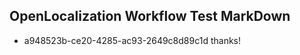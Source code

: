 ## OpenLocalization Workflow Test MarkDown
* a948523b-ce20-4285-ac93-2649c8d89c1d 
thanks!<!--HONumber=Mar16_HO3-->
